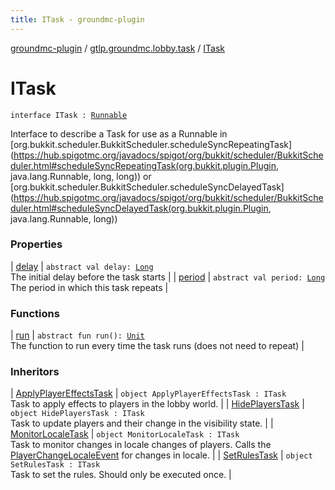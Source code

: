 ```yaml
---
title: ITask - groundmc-plugin
---
```


[groundmc-plugin](../../index.html) / [gtlp.groundmc.lobby.task](../index.html) / [ITask](.)

# ITask

`interface ITask : `[`Runnable`](http://docs.oracle.com/javase/6/docs/api/java/lang/Runnable.html)

Interface to describe a Task for use as a Runnable
in [org.bukkit.scheduler.BukkitScheduler.scheduleSyncRepeatingTask](https://hub.spigotmc.org/javadocs/spigot/org/bukkit/scheduler/BukkitScheduler.html#scheduleSyncRepeatingTask(org.bukkit.plugin.Plugin, java.lang.Runnable, long, long))
or [org.bukkit.scheduler.BukkitScheduler.scheduleSyncDelayedTask](https://hub.spigotmc.org/javadocs/spigot/org/bukkit/scheduler/BukkitScheduler.html#scheduleSyncDelayedTask(org.bukkit.plugin.Plugin, java.lang.Runnable, long))

### Properties

| [delay](delay.html) | `abstract val delay: `[`Long`](https://kotlinlang.org/api/latest/jvm/stdlib/kotlin/-long/index.html)<br>The initial delay before the task starts |
| [period](period.html) | `abstract val period: `[`Long`](https://kotlinlang.org/api/latest/jvm/stdlib/kotlin/-long/index.html)<br>The period in which this task repeats |

### Functions

| [run](run.html) | `abstract fun run(): `[`Unit`](https://kotlinlang.org/api/latest/jvm/stdlib/kotlin/-unit/index.html)<br>The function to run every time the task runs (does not need to repeat) |

### Inheritors

| [ApplyPlayerEffectsTask](../-apply-player-effects-task/index.html) | `object ApplyPlayerEffectsTask : ITask`<br>Task to apply effects to players in the lobby world. |
| [HidePlayersTask](../-hide-players-task/index.html) | `object HidePlayersTask : ITask`<br>Task to update players and their change in the visibility state. |
| [MonitorLocaleTask](../-monitor-locale-task/index.html) | `object MonitorLocaleTask : ITask`<br>Task to monitor changes in locale changes of players. Calls the [PlayerChangeLocaleEvent](../../gtlp.groundmc.lobby.event/-player-change-locale-event/index.html) for changes in locale. |
| [SetRulesTask](../-set-rules-task/index.html) | `object SetRulesTask : ITask`<br>Task to set the rules. Should only be executed once. |

